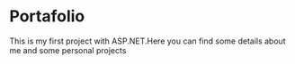 # Portafolio
This is my first project with ASP.NET.Here you can find some details about me and some personal projects
